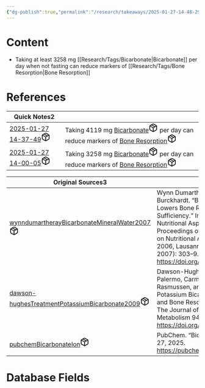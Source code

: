 ```yaml
---
{"dg-publish":true,"permalink":"/research/takeaways/2025-01-27-14-48-29/","updated":"2025-01-31T00:01:59-05:00"}
---
```


# Content
- Taking at least 3258 mg [[Research/Tags/Bicarbonate\|Bicarbonate]] per day when not fasting can reduce markers of [[Research/Tags/Bone Resorption\|Bone Resorption]]
# References
<div><table class="dataview table-view-table"><thead class="table-view-thead"><tr class="table-view-tr-header"><th class="table-view-th"><span>Quick Notes</span><span class="dataview small-text">2</span></th><th class="table-view-th"><span></span></th></tr></thead><tbody class="table-view-tbody"><tr><td><span><a data-tooltip-position="top" aria-label="Research/Quick Notes/2025-01-27 14-37-49.md" data-href="Research/Quick Notes/2025-01-27 14-37-49.md" href="Research/Quick Notes/2025-01-27 14-37-49.md" class="internal-link" target="_blank" rel="noopener nofollow" fileclass-name="Research Links">2025-01-27 14-37-49</a><a class="metadata-menu fileclass-icon"><svg xmlns="http://www.w3.org/2000/svg" width="24" height="24" viewBox="0 0 24 24" fill="none" stroke="currentColor" stroke-width="2" stroke-linecap="round" stroke-linejoin="round" class="svg-icon lucide-package"><path d="m7.5 4.27 9 5.15"></path><path d="M21 8a2 2 0 0 0-1-1.73l-7-4a2 2 0 0 0-2 0l-7 4A2 2 0 0 0 3 8v8a2 2 0 0 0 1 1.73l7 4a2 2 0 0 0 2 0l7-4A2 2 0 0 0 21 16Z"></path><path d="m3.3 7 8.7 5 8.7-5"></path><path d="M12 22V12"></path></svg></a></span></td><td><span>Taking 4119 mg <a data-href="Bicarbonate" href="Bicarbonate" class="internal-link" target="_blank" rel="noopener nofollow" fileclass-name="Research Links">Bicarbonate</a><a class="metadata-menu fileclass-icon"><svg xmlns="http://www.w3.org/2000/svg" width="24" height="24" viewBox="0 0 24 24" fill="none" stroke="currentColor" stroke-width="2" stroke-linecap="round" stroke-linejoin="round" class="svg-icon lucide-package"><path d="m7.5 4.27 9 5.15"></path><path d="M21 8a2 2 0 0 0-1-1.73l-7-4a2 2 0 0 0-2 0l-7 4A2 2 0 0 0 3 8v8a2 2 0 0 0 1 1.73l7 4a2 2 0 0 0 2 0l7-4A2 2 0 0 0 21 16Z"></path><path d="m3.3 7 8.7 5 8.7-5"></path><path d="M12 22V12"></path></svg></a> per day can reduce markers of <a data-href="Bone Resorption" href="Bone Resorption" class="internal-link" target="_blank" rel="noopener nofollow" fileclass-name="Research Links">Bone Resorption</a><a class="metadata-menu fileclass-icon"><svg xmlns="http://www.w3.org/2000/svg" width="24" height="24" viewBox="0 0 24 24" fill="none" stroke="currentColor" stroke-width="2" stroke-linecap="round" stroke-linejoin="round" class="svg-icon lucide-package"><path d="m7.5 4.27 9 5.15"></path><path d="M21 8a2 2 0 0 0-1-1.73l-7-4a2 2 0 0 0-2 0l-7 4A2 2 0 0 0 3 8v8a2 2 0 0 0 1 1.73l7 4a2 2 0 0 0 2 0l7-4A2 2 0 0 0 21 16Z"></path><path d="m3.3 7 8.7 5 8.7-5"></path><path d="M12 22V12"></path></svg></a></span></td></tr><tr><td><span><a data-tooltip-position="top" aria-label="Research/Quick Notes/2025-01-27 14-00-05.md" data-href="Research/Quick Notes/2025-01-27 14-00-05.md" href="Research/Quick Notes/2025-01-27 14-00-05.md" class="internal-link" target="_blank" rel="noopener nofollow" fileclass-name="Research Links">2025-01-27 14-00-05</a><a class="metadata-menu fileclass-icon"><svg xmlns="http://www.w3.org/2000/svg" width="24" height="24" viewBox="0 0 24 24" fill="none" stroke="currentColor" stroke-width="2" stroke-linecap="round" stroke-linejoin="round" class="svg-icon lucide-package"><path d="m7.5 4.27 9 5.15"></path><path d="M21 8a2 2 0 0 0-1-1.73l-7-4a2 2 0 0 0-2 0l-7 4A2 2 0 0 0 3 8v8a2 2 0 0 0 1 1.73l7 4a2 2 0 0 0 2 0l7-4A2 2 0 0 0 21 16Z"></path><path d="m3.3 7 8.7 5 8.7-5"></path><path d="M12 22V12"></path></svg></a></span></td><td><span>Taking 3258 mg <a data-href="Bicarbonate" href="Bicarbonate" class="internal-link" target="_blank" rel="noopener nofollow" fileclass-name="Research Links">Bicarbonate</a><a class="metadata-menu fileclass-icon"><svg xmlns="http://www.w3.org/2000/svg" width="24" height="24" viewBox="0 0 24 24" fill="none" stroke="currentColor" stroke-width="2" stroke-linecap="round" stroke-linejoin="round" class="svg-icon lucide-package"><path d="m7.5 4.27 9 5.15"></path><path d="M21 8a2 2 0 0 0-1-1.73l-7-4a2 2 0 0 0-2 0l-7 4A2 2 0 0 0 3 8v8a2 2 0 0 0 1 1.73l7 4a2 2 0 0 0 2 0l7-4A2 2 0 0 0 21 16Z"></path><path d="m3.3 7 8.7 5 8.7-5"></path><path d="M12 22V12"></path></svg></a> per day can reduce markers of <a data-href="Bone Resorption" href="Bone Resorption" class="internal-link" target="_blank" rel="noopener nofollow" fileclass-name="Research Links">Bone Resorption</a><a class="metadata-menu fileclass-icon"><svg xmlns="http://www.w3.org/2000/svg" width="24" height="24" viewBox="0 0 24 24" fill="none" stroke="currentColor" stroke-width="2" stroke-linecap="round" stroke-linejoin="round" class="svg-icon lucide-package"><path d="m7.5 4.27 9 5.15"></path><path d="M21 8a2 2 0 0 0-1-1.73l-7-4a2 2 0 0 0-2 0l-7 4A2 2 0 0 0 3 8v8a2 2 0 0 0 1 1.73l7 4a2 2 0 0 0 2 0l7-4A2 2 0 0 0 21 16Z"></path><path d="m3.3 7 8.7 5 8.7-5"></path><path d="M12 22V12"></path></svg></a></span></td></tr></tbody></table></div><div><table class="dataview table-view-table"><thead class="table-view-thead"><tr class="table-view-tr-header"><th class="table-view-th"><span>Original Sources</span><span class="dataview small-text">3</span></th><th class="table-view-th"><span>Citations</span></th></tr></thead><tbody class="table-view-tbody"><tr><td><span><a data-tooltip-position="top" aria-label="Research/Evidence Sources/wynndumartherayBicarbonateMineralWater2007.md" data-href="Research/Evidence Sources/wynndumartherayBicarbonateMineralWater2007.md" href="Research/Evidence Sources/wynndumartherayBicarbonateMineralWater2007.md" class="internal-link" target="_blank" rel="noopener nofollow" fileclass-name="Research Links">wynndumartherayBicarbonateMineralWater2007</a><a class="metadata-menu fileclass-icon"><svg xmlns="http://www.w3.org/2000/svg" width="24" height="24" viewBox="0 0 24 24" fill="none" stroke="currentColor" stroke-width="2" stroke-linecap="round" stroke-linejoin="round" class="svg-icon lucide-package"><path d="m7.5 4.27 9 5.15"></path><path d="M21 8a2 2 0 0 0-1-1.73l-7-4a2 2 0 0 0-2 0l-7 4A2 2 0 0 0 3 8v8a2 2 0 0 0 1 1.73l7 4a2 2 0 0 0 2 0l7-4A2 2 0 0 0 21 16Z"></path><path d="m3.3 7 8.7 5 8.7-5"></path><path d="M12 22V12"></path></svg></a></span></td><td><span>Wynn Dumartheray, E., M. A. Krieg, and P. Burckhardt. “Bicarbonate from Mineral Water Lowers Bone Resorption Even in Calcium Sufficiency.” International Congress Series, Nutritional Aspects of Osteoporosis 2006. Proceedings of the 6th International Symposium on Nutritional Aspects of Osteoporosis, 4-6 May 2006, Lausanne, Switzerland, 1297 (March 1, 2007): 303–9. <a rel="noopener nofollow" class="external-link" href="https://doi.org/10.1016/j.ics.2006.09.001" target="_blank">https://doi.org/10.1016/j.ics.2006.09.001</a>.</span></td></tr><tr><td><span><a data-tooltip-position="top" aria-label="Research/Evidence Sources/dawson-hughesTreatmentPotassiumBicarbonate2009.md" data-href="Research/Evidence Sources/dawson-hughesTreatmentPotassiumBicarbonate2009.md" href="Research/Evidence Sources/dawson-hughesTreatmentPotassiumBicarbonate2009.md" class="internal-link" target="_blank" rel="noopener nofollow" fileclass-name="Research Links">dawson-hughesTreatmentPotassiumBicarbonate2009</a><a class="metadata-menu fileclass-icon"><svg xmlns="http://www.w3.org/2000/svg" width="24" height="24" viewBox="0 0 24 24" fill="none" stroke="currentColor" stroke-width="2" stroke-linecap="round" stroke-linejoin="round" class="svg-icon lucide-package"><path d="m7.5 4.27 9 5.15"></path><path d="M21 8a2 2 0 0 0-1-1.73l-7-4a2 2 0 0 0-2 0l-7 4A2 2 0 0 0 3 8v8a2 2 0 0 0 1 1.73l7 4a2 2 0 0 0 2 0l7-4A2 2 0 0 0 21 16Z"></path><path d="m3.3 7 8.7 5 8.7-5"></path><path d="M12 22V12"></path></svg></a></span></td><td><span>Dawson-Hughes, Bess, Susan S. Harris, Nancy J. Palermo, Carmen Castaneda-Sceppa, Helen M. Rasmussen, and Gerard E. Dallal. “Treatment with Potassium Bicarbonate Lowers Calcium Excretion and Bone Resorption in Older Men and Women.” The Journal of Clinical Endocrinology and Metabolism 94, no. 1 (January 2009): 96–102. <a rel="noopener nofollow" class="external-link" href="https://doi.org/10.1210/jc.2008-1662" target="_blank">https://doi.org/10.1210/jc.2008-1662</a>.</span></td></tr><tr><td><span><a data-tooltip-position="top" aria-label="Research/Evidence Sources/pubchemBicarbonateIon.md" data-href="Research/Evidence Sources/pubchemBicarbonateIon.md" href="Research/Evidence Sources/pubchemBicarbonateIon.md" class="internal-link" target="_blank" rel="noopener nofollow" fileclass-name="Research Links">pubchemBicarbonateIon</a><a class="metadata-menu fileclass-icon"><svg xmlns="http://www.w3.org/2000/svg" width="24" height="24" viewBox="0 0 24 24" fill="none" stroke="currentColor" stroke-width="2" stroke-linecap="round" stroke-linejoin="round" class="svg-icon lucide-package"><path d="m7.5 4.27 9 5.15"></path><path d="M21 8a2 2 0 0 0-1-1.73l-7-4a2 2 0 0 0-2 0l-7 4A2 2 0 0 0 3 8v8a2 2 0 0 0 1 1.73l7 4a2 2 0 0 0 2 0l7-4A2 2 0 0 0 21 16Z"></path><path d="m3.3 7 8.7 5 8.7-5"></path><path d="M12 22V12"></path></svg></a></span></td><td><span>PubChem. “Bicarbonate Ion.” Accessed January 27, 2025. <a rel="noopener nofollow" class="external-link" href="https://pubchem.ncbi.nlm.nih.gov/compound/769" target="_blank">https://pubchem.ncbi.nlm.nih.gov/compound/769</a>.</span></td></tr></tbody></table></div>

# Database Fields
